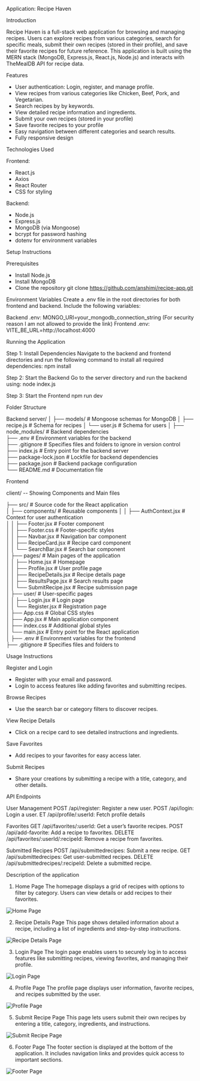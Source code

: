 Application: Recipe Haven

Introduction

Recipe Haven is a full-stack web application for browsing and managing recipes. Users can explore recipes from various categories, search for specific meals, submit their own recipes (stored in their profile), and save their favorite recipes for future reference. This application is built using the MERN stack (MongoDB, Express.js, React.js, Node.js) and interacts with TheMealDB API for recipe data.


Features

- User authentication: Login, register, and manage profile.
- View recipes from various categories like Chicken, Beef, Pork, and Vegetarian.
- Search recipes by by keywords.
- View detailed recipe information and ingredients.
- Submit your own recipes (stored in your profile)
- Save favorite recipes to your profile
- Easy navigation between different categories and search results.
- Fully responsive design


Technologies Used

Frontend:
- React.js
- Axios
- React Router
- CSS for styling

Backend:
- Node.js
- Express.js
- MongoDB (via Mongoose)
- bcrypt for password hashing
- dotenv for environment variables


Setup Instructions

Prerequisites
- Install Node.js
- Install MongoDB
- Clone the repository
git clone https://github.com/anshimi/recipe-app.git

Environment Variables
Create a .env file in the root directories for both frontend and backend. Include the following variables:

Backend .env:
MONGO_URI=your_mongodb_connection_string
(For security reason I am not allowed to provide the link)
Frontend .env:
VITE_BE_URL=http://localhost:4000


Running the Application

Step 1: Install Dependencies
Navigate to the backend and frontend directories and run the following command to install all required dependencies:
npm install  

Step 2: Start the Backend
Go to the server directory and run the backend using:
node index.js  

Step 3: Start the Frontend
npm run dev  

Folder Structure

Backend
server/
│
├── models/               # Mongoose schemas for MongoDB
│   ├── recipe.js         # Schema for recipes
│   └── user.js           # Schema for users
│
├── node_modules/         # Backend dependencies  
├── .env                  # Environment variables for the backend  
├── .gitignore            # Specifies files and folders to ignore in version control  
├── index.js              # Entry point for the backend server  
├── package-lock.json     # Lockfile for backend dependencies  
├── package.json          # Backend package configuration  
└── README.md             # Documentation file  

Frontend

client/ -- Showing Components and Main files

├── src/                   	    # Source code for the React application   
│   ├── components/        	    # Reusable components
│   │   ├── AuthContext.jsx     # Context for user authentication  
│   │   ├── Footer.jsx          # Footer component  
│   │   ├── Footer.css          # Footer-specific styles  
│   │   ├── Navbar.jsx          # Navigation bar component  
│   │   ├── RecipeCard.jsx      # Recipe card component  
│   │   └── SearchBar.jsx       # Search bar component  
│   ├── pages/                  # Main pages of the application  
│   │   ├── Home.jsx            # Homepage  
│   │   ├── Profile.jsx         # User profile page  
│   │   ├── RecipeDetails.jsx   # Recipe details page  
│   │   ├── ResultsPage.jsx     # Search results page  
│   │   └── SubmitRecipe.jsx    # Recipe submission page  
│   ├── user/                   # User-specific pages  
│   │   ├── Login.jsx           # Login page  
│   │   └── Register.jsx        # Registration page  
│   ├── App.css                 # Global CSS styles  
│   ├── App.jsx                 # Main application component  
│   ├── index.css               # Additional global styles  
│   └── main.jsx                # Entry point for the React application  
│
├── .env                        # Environment variables for the frontend  
├── .gitignore                  # Specifies files and folders to 


Usage Instructions

Register and Login
- Register with your email and password.
- Login to access features like adding favorites and submitting recipes.

Browse Recipes
- Use the search bar or category filters to discover recipes.

View Recipe Details
- Click on a recipe card to see detailed instructions and ingredients.

Save Favorites
- Add recipes to your favorites for easy access later.

Submit Recipes
- Share your creations by submitting a recipe with a title, category, and other details.


API Endpoints

User Management
POST /api/register: Register a new user.
POST /api/login: Login a user.
ET /api/profile/:userId: Fetch profile details

Favorites
GET /api/favorites/:userId: Get a user’s favorite recipes.
POST /api/add-favorite: Add a recipe to favorites.
DELETE /api/favorites/:userId/:recipeId: Remove a recipe from favorites.

Submitted Recipes
POST /api/submittedrecipes: Submit a new recipe.
GET /api/submittedrecipes: Get user-submitted recipes.
DELETE /api/submittedrecipes/:recipeId: Delete a submitted recipe.

Description of the application

1. Home Page
The homepage displays a grid of recipes with options to filter by category. Users can view details or add recipes to their favorites.

![Home Page](./screenshots/home-page.png)

2. Recipe Details Page
This page shows detailed information about a recipe, including a list of ingredients and step-by-step instructions.

![Recipe Details Page](./screenshots/recipe-details.png)

3. Login Page
The login page enables users to securely log in to access features like submitting recipes, viewing favorites, and managing their profile.

![Login Page](./screenshots/login-page.png)

4. Profile Page
The profile page displays user information, favorite recipes, and recipes submitted by the user.

![Profile Page](./screenshots/profile-page.png)

5. Submit Recipe Page
This page lets users submit their own recipes by entering a title, category, ingredients, and instructions.

![Submit Recipe Page](./screenshots/submit-recipe.png)

6. Footer Page
The footer section is displayed at the bottom of the application. It includes navigation links and provides quick access to important sections.

![Footer Page](./screenshots/footer-page.png)
